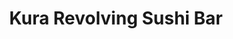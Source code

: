 ---
layout: place
title: Kura Revolving Sushi Bar
permalink: /washington/tacoma/kura-revolving-sushi-bar.html
stateAbbr: WA
stateName: Washington
cityName: Tacoma
seo:
  type: restaurant
  links: null
place_id: ChIJNwwOaTkBkVQRuerTUQ9S1BQ
photos:
  - name: >-
      places/ChIJNwwOaTkBkVQRuerTUQ9S1BQ/photos/AeeoHcJSO3yGX6AdSYPIyKLIZvges6nCta7mtDUUF3-pdKEmndLWZjejDC7_1EeLJLuZPjsesqokr9uvas81UFTkcTwrtGsgNiB5IuYwKpjV1IR0oXbEt-haCm5bwHBxLN1yVBBt53z4CAqX0BdeIlSuOYudBU_jglmp08B3SCSd_tsGwNPolZ7TARBvpFFLglSmKviNaKJbKaKx2bIQx5Efo7asESJJEmnz8DUm0lR9q9TA1CQlJVHKqD8etBzsep1PYCU3cMHZwG9YJegbOt7k4bAH5nKa7SYuwh0Tpe3nGowUDme3tVYM_GWpJrEEjVi3dSOG4cVaGM5nFeef9JdOixpI6zbgif52LHdfzeJuFNnQHQewYQCF9b5IetalRLNqaD5R9MEKcFS-MMVbzlb6pyyAZZVqJU54FXdweLrr9Qchh6bE
    widthPx: 2067
    heightPx: 1733
    authorAttributions:
      - displayName: Lesley Blair Paine
        uri: https://maps.google.com/maps/contrib/113048055045250104783
        photoUri: >-
          https://lh3.googleusercontent.com/a-/ALV-UjUqvYUKgavFzNw9naaKigVUNprQOCkhqa-cXDKvO7FE3EgRoLz8hw=s100-p-k-no-mo
    flagContentUri: >-
      https://www.google.com/local/imagery/report/?cb_client=maps_api_places.places_api&image_key=!1e10!2sCIHM0ogKEICAgIDfhLOy1QE&hl=en-US
    googleMapsUri: >-
      https://www.google.com/maps/place//data=!3m4!1e2!3m2!1sCIHM0ogKEICAgIDfhLOy1QE!2e10!4m2!3m1!1s0x54910139690e0c37:0x14d4520f51d3eab9
  - name: >-
      places/ChIJNwwOaTkBkVQRuerTUQ9S1BQ/photos/AeeoHcIbjHW62p664TemuR8KDRSk1umdSVYRKzXDf38gtiqtGWAWucPj0z2EY36EYZ-xbbQAY742hLR3sePLLc-b4RaOuYXWQRoCM5xiyrH41KuPSq0r97nTBE9V_llVnW0JJrkONYtPn1QpDsgR1RWrgAEoKlGlm4vcTI6oXyQfi2Xl8dubAU7aI2mU1zTV-6t4QDWv3unxGYSAvUXtH-RPLMjx84ILubC6WuooXCKq2us7rnm2Z8hdB6qFHBEISlEh0gtRGmLGwAo__71i53yV2SUKCxQB_I0qDT7if6wP7KU8MZqmgVoXczQmQl_wsjLYecHiNJYg2A1jc_T5B9dWS47PanqSVAPoN4fS3G8Mlw3FRw5kmOwusoU4WXkEhxUcv0dIa4MyvzyqWstnR9nGJ0W2etVAfDbNYEPULBmIPawF1w
    widthPx: 3000
    heightPx: 2700
    authorAttributions:
      - displayName: Christy Kang
        uri: https://maps.google.com/maps/contrib/117401570950787060528
        photoUri: >-
          https://lh3.googleusercontent.com/a-/ALV-UjXC92mgN9rCZ1MLubBt2nfpVgRQKxn7Q3BsBUyA5itK35cxs1o=s100-p-k-no-mo
    flagContentUri: >-
      https://www.google.com/local/imagery/report/?cb_client=maps_api_places.places_api&image_key=!1e10!2sCIHM0ogKEICAgIDnsbSBXw&hl=en-US
    googleMapsUri: >-
      https://www.google.com/maps/place//data=!3m4!1e2!3m2!1sCIHM0ogKEICAgIDnsbSBXw!2e10!4m2!3m1!1s0x54910139690e0c37:0x14d4520f51d3eab9
  - name: >-
      places/ChIJNwwOaTkBkVQRuerTUQ9S1BQ/photos/AeeoHcKKEynjJ24u5QYHmQliIT6fr5AxXIo9iqwDFEpJiYZPyxPvJb3OXD4lok3AwDqQYWCnIGCGVCEMuifIP_CAc1E-2dLgRbRa_nTKE_wwT3UcQ9YK99gs_n7QKLv12sFCe6A-dqGZjIONuC1-9J99MR_C-M8m52QlPqixjfoCOes0fcvLt8tSnU5xixU_E2x2liTz2dImkbSAnJjQqbleuD3NG_OqLPbO3yjQxFuH8NmrZqb-AnideRx_-hXOTRc6PlO4EmOIjeJZTfz4Q3WzworyQoF5Gc0YK0vt96Lr866MLPMcMBTLW9rh3dXIJwL1bm1grQ9LfxeIsEkK9sYjpumUR-P9av8M3oLqfE-RyYNFA3gtrOKo4MxruQzCWit1Ikh1sN8oNHkI_SQKMrYrkXhPTItKeDpVxRXP0Lcw44MQugse
    widthPx: 4800
    heightPx: 3600
    authorAttributions:
      - displayName: Shorty Yara
        uri: https://maps.google.com/maps/contrib/109429139680785760985
        photoUri: >-
          https://lh3.googleusercontent.com/a-/ALV-UjVaDan8OqgkmUXZT-CDtfaqIO0qi53WlbXNyGImE8PO8vExvm9F=s100-p-k-no-mo
    flagContentUri: >-
      https://www.google.com/local/imagery/report/?cb_client=maps_api_places.places_api&image_key=!1e10!2sCIHM0ogKEICAgIDv0Lz70QE&hl=en-US
    googleMapsUri: >-
      https://www.google.com/maps/place//data=!3m4!1e2!3m2!1sCIHM0ogKEICAgIDv0Lz70QE!2e10!4m2!3m1!1s0x54910139690e0c37:0x14d4520f51d3eab9
  - name: >-
      places/ChIJNwwOaTkBkVQRuerTUQ9S1BQ/photos/AeeoHcI1Sfi8v3hGZUJASdw7lGIKTZGRKFMXrH8f-5lpFQyRv0OhwrjFno-e7g3eEk8cB91z1MEnic_KL9couD2WD3pyqzai2dHqZFNCNvXwyM990FpUznvUCEwTL1R9EdOnpEz3jPlFBBowxC7DFvHxGCSuVWGigntlImkRsL4KxnN9hGAdIXvTa4OiGWYHrW7gmidosfyfWnU5WnGuqMisXa_Z6nTz4CZfzZraHYDBkzYcTkZuBsbazinazPCUPbZ0wwt_V6hq1TBrzqG4m5zkk71xXRza_Rrjujum4eNKzAfYGp4h1eGEVKWzLFJ0cEBZhJp--1pAg9e74mK2FWG8w9vN8GcOc5no_Fs7tzbyt3y9l0ao9Pq4ipbhC3HxtBz5rud2jieEcdxVvYkeCedit4pn0dklqKW_c3njGHJsdLM
    widthPx: 3000
    heightPx: 4000
    authorAttributions:
      - displayName: Crystal Clemens
        uri: https://maps.google.com/maps/contrib/117121668996703424930
        photoUri: >-
          https://lh3.googleusercontent.com/a-/ALV-UjVqIFxYV80pKxDWWFDuRpu6kggE8ITwIiugHAESiI6zheOBTPQjRw=s100-p-k-no-mo
    flagContentUri: >-
      https://www.google.com/local/imagery/report/?cb_client=maps_api_places.places_api&image_key=!1e10!2sCIHM0ogKEICAgIC3oqyJUw&hl=en-US
    googleMapsUri: >-
      https://www.google.com/maps/place//data=!3m4!1e2!3m2!1sCIHM0ogKEICAgIC3oqyJUw!2e10!4m2!3m1!1s0x54910139690e0c37:0x14d4520f51d3eab9
  - name: >-
      places/ChIJNwwOaTkBkVQRuerTUQ9S1BQ/photos/AeeoHcKMWc2P2I8ySK746q1KUeOjwsXnaBZqUdRdWXuObmw1esbnlWuG4wVuOmSPpkZ4gipDp2Nod5QEKOyrqjW2cMaHz7FnqpcDKIGDSWsNnj65p_M7ef2nAm3tyU71uizEXfe9l511mf0OUpYpo8UnJY2N_FpxkrmDjRzvSovm2p45UNmLKDH1yMsgnxvcvgaHz_3K_M0ybj3YJnGizhAD8Oo872sD81YVVljAxixqdRqmfSnxUvAyRKEq7VObMavX7v6rwq0uI1IeouDosLFoi1asDQd8WkGbYTv0UKF6TbVAGuJhqFA41-XE8f29py2fIhfLYkm3awvej3i230h1IcmDGeGRLEu-e9j8vXGGFOw8HxKvqUG9JmViXZ9hKg3dVxrKDyd5B5uZvTCVlFPR2ojsBa6KxHDaYp7msUv8AHVISA
    widthPx: 4800
    heightPx: 3600
    authorAttributions:
      - displayName: Julian The Kang
        uri: https://maps.google.com/maps/contrib/117442242545775481792
        photoUri: >-
          https://lh3.googleusercontent.com/a-/ALV-UjVqJeH00gAIWO02oj8Z0TX5tjiDMvsXRnIBzPZ5LKGCJHsvGuVM=s100-p-k-no-mo
    flagContentUri: >-
      https://www.google.com/local/imagery/report/?cb_client=maps_api_places.places_api&image_key=!1e10!2sCIHM0ogKEICAgMDI-LanIQ&hl=en-US
    googleMapsUri: >-
      https://www.google.com/maps/place//data=!3m4!1e2!3m2!1sCIHM0ogKEICAgMDI-LanIQ!2e10!4m2!3m1!1s0x54910139690e0c37:0x14d4520f51d3eab9
  - name: >-
      places/ChIJNwwOaTkBkVQRuerTUQ9S1BQ/photos/AeeoHcIdWEKfplOzrt-JegmT9WKoAVdiG9Ul18A6jldfvssRjKjdSK7KZChD0apoQKHaC-dRucDHXZqS9GGcWHwUkuHNm2ALMCYtVcUc6Swh2gqDxFDaIZe7NQtdhYdSj8XFYyQihBTNbjD73dcrjXU4CfSta55gs0NEC8VHejKh5PXyz_1sADN26EC6S2JN31fGPonoR8FQ2ijeKy2VhMq7XqC8TcWF_VE4QKPiq40AalbYbAdb9lQN6EtuqvovibXw9laK8SBgKq_gFL_zPoLPjCo0qw32bc15weZ3AMnNJiPLOYoALrcRJTWt2LKfvuCdVmAOqOSRHgFzHxyOkQcH325l9nWzM32IIq0IPEAMThIVhE7N3vE9L6LxZf79inV4jC8FeBpw8jVdqmilcviQ4de1AjdgGyDIyp9rJqljMtI
    widthPx: 3024
    heightPx: 4032
    authorAttributions:
      - displayName: Justin Wu
        uri: https://maps.google.com/maps/contrib/102682589207863051443
        photoUri: >-
          https://lh3.googleusercontent.com/a-/ALV-UjVFgsCJ1QtHhoMzvWgefM239zmuCBeY13kOtG359lWbWA1x02t7gQ=s100-p-k-no-mo
    flagContentUri: >-
      https://www.google.com/local/imagery/report/?cb_client=maps_api_places.places_api&image_key=!1e10!2sCIHM0ogKEICAgIC3ovWpCQ&hl=en-US
    googleMapsUri: >-
      https://www.google.com/maps/place//data=!3m4!1e2!3m2!1sCIHM0ogKEICAgIC3ovWpCQ!2e10!4m2!3m1!1s0x54910139690e0c37:0x14d4520f51d3eab9
  - name: >-
      places/ChIJNwwOaTkBkVQRuerTUQ9S1BQ/photos/AeeoHcKj7eWUYProCl-sZ1T2HzrTU9faaJv3X4pYkGmx59ETrMher-TBtiPZ4BgJlJGHVVTdk8_BXlMgpNx8FqfPNVZwxVW74Wnamn81hN5rqvPk6vh2Sj1ZBUm8rOJ4AsTzuPSUJy0hrjt0l7wb1dsTeVkHwIAvDTXqwT29aNO-4utjnmxmsIWVIsdmPutW5AFxi7ik8pZIgeYrjLo0P-Q0RCm8CogxGQTFpj1Oeb-PpyFiFs0O4wqRUmB3NKzMBLKfGjeaD_KfKBnGj1xPgmqU_Ly7UyXv8TIbJBa86dPlNRs48HulzZnOcFFAPggXzTIsSj3XKhjs6z0jH-Rxwl0BnZ2MfBMjIELUuHn0q7WwFKQG9Vrk5VhtOsCJD3wpqnpFXHnXA4aTbeD5BhJ-BRknhN_TmWJHJhM5bcKmn64p55Y3tFPN
    widthPx: 3024
    heightPx: 4032
    authorAttributions:
      - displayName: Trisha Ellis
        uri: https://maps.google.com/maps/contrib/103480980528314063213
        photoUri: >-
          https://lh3.googleusercontent.com/a-/ALV-UjUMmSj8wVcPqcqvCIwrDwax43F3UKD0jZv3U2arTXHueRVZjfn6VA=s100-p-k-no-mo
    flagContentUri: >-
      https://www.google.com/local/imagery/report/?cb_client=maps_api_places.places_api&image_key=!1e10!2sCIHM0ogKEICAgMCg2Z7IlAE&hl=en-US
    googleMapsUri: >-
      https://www.google.com/maps/place//data=!3m4!1e2!3m2!1sCIHM0ogKEICAgMCg2Z7IlAE!2e10!4m2!3m1!1s0x54910139690e0c37:0x14d4520f51d3eab9
  - name: >-
      places/ChIJNwwOaTkBkVQRuerTUQ9S1BQ/photos/AeeoHcIcCEwMwTezOgnUnADxZfH48__plnN5NmBP0uoD5C6thHeuHtxLrEFy94UDq71cK4mg5GyLjjQ57rc3B8cTkn4z034Vuo3O3dgFGhqGYe_iDwwfeISUXgy34C_x4NnbMCUQE55i7jMkLTJlDLf67o3a9XHzZgxtbn8DC7Nz1s3l7Japsf9dsrsmu8lHGzgjK8BgVJonoPqVgFeDGSHxlTSHQ_9PN-4h5Wz08EK9DaXGFc-_jP4RDG7an-khTLQA8sWzeEFfcIIBykIopxBDI_4zKEbcZRg9T4aYxllWPPpNSa8rYbThHIARbkloZ19RT3Em86NALXokVTZQJdozCd6Irs_qEEt53FJlR6TNjRAJWstx9Q71_6i-2Z_Z530AGXAja9N9WwgB3lKdxFoQLo7DX1RIpDGx9mBkEOL6m9YwjA
    widthPx: 3000
    heightPx: 4000
    authorAttributions:
      - displayName: Crystal Clemens
        uri: https://maps.google.com/maps/contrib/117121668996703424930
        photoUri: >-
          https://lh3.googleusercontent.com/a-/ALV-UjVqIFxYV80pKxDWWFDuRpu6kggE8ITwIiugHAESiI6zheOBTPQjRw=s100-p-k-no-mo
    flagContentUri: >-
      https://www.google.com/local/imagery/report/?cb_client=maps_api_places.places_api&image_key=!1e10!2sCIHM0ogKEICAgIC3oqyJYw&hl=en-US
    googleMapsUri: >-
      https://www.google.com/maps/place//data=!3m4!1e2!3m2!1sCIHM0ogKEICAgIC3oqyJYw!2e10!4m2!3m1!1s0x54910139690e0c37:0x14d4520f51d3eab9
  - name: >-
      places/ChIJNwwOaTkBkVQRuerTUQ9S1BQ/photos/AeeoHcI2IpatfpWy3iu-lA_uk9qoqmZB6FMQlfM4oulVAuDzlKWi81Eg6r1EM-MW5XANMYUdf4GVQtF4o3nx8Y9ktqSvhLeMleLDErci-cBcIbul5I_48GXe-DAGIrA3qSaCR2WkpvGWD_qAaDIg-UyE8L-K-74NiBYbH6EnXnaBSSuuSyJd1dx-40uVF6AUw6KAAd9mFnU5GII7hf2Do0CGP6nFsT82g6X1AMLJhiR9w0Z_qcDFDlLpf9HwiY9lPSGNxEZL_2sCw1qyMWP3Hi2ugDsEPkfGjs_2hP1RMVcE4l16qVkuDpif-oEtA3PdX_PDnf_ib8JSurd0Gc2Z-yr1Ttd-qb_VSiL7Wny4HUvX6u10vixBNW6cH_wo6UrtBTP1OExplBY_akpa_7VET9OCg38YiWBdCyF-6Lk3W1KqA4KjxRRQ
    widthPx: 3000
    heightPx: 4000
    authorAttributions:
      - displayName: Crystal Clemens
        uri: https://maps.google.com/maps/contrib/117121668996703424930
        photoUri: >-
          https://lh3.googleusercontent.com/a-/ALV-UjVqIFxYV80pKxDWWFDuRpu6kggE8ITwIiugHAESiI6zheOBTPQjRw=s100-p-k-no-mo
    flagContentUri: >-
      https://www.google.com/local/imagery/report/?cb_client=maps_api_places.places_api&image_key=!1e10!2sCIHM0ogKEICAgIC3oqyJowE&hl=en-US
    googleMapsUri: >-
      https://www.google.com/maps/place//data=!3m4!1e2!3m2!1sCIHM0ogKEICAgIC3oqyJowE!2e10!4m2!3m1!1s0x54910139690e0c37:0x14d4520f51d3eab9
  - name: >-
      places/ChIJNwwOaTkBkVQRuerTUQ9S1BQ/photos/AeeoHcJrKwD895Ou3d2ScPuAqQfFw51ihazD94FxBCTw7_dAD4SOHOOViq6QZZKHP5cqCB1hcfX9bLrxJGjHU49XrWpnnIA619kcRXo2lElDqtC7p94S3E8lJzsdPIJIsLlYx0OBLuEnwql_-6pZqhlOVyJkjIme4nApa9COPHjbM1s_-aPLlC2XjjUlctIbDqLnl6hZ4-P7wkAE1wmBH1Tgfv65s35qO7KIkWni-npgDRdC4cUl52-Y76vBb_vxLoZ9jBFwEpVfLjXzB1RYuuoWbqn-53lwkKmBvXs2enRkr-mryrVrqC0CPshySm6GhUpTNu5nKzBNSNzyVS5VkgTmzdD7A1IbEDP38GSsapPghBClTjmV9r9kM-HMLLbNB74kTZFcyRBLG5miLee4dZvtvSGDVAsxzuNnY-3-KXPeeoRAaA
    widthPx: 3494
    heightPx: 1891
    authorAttributions:
      - displayName: Hamster Nchips
        uri: https://maps.google.com/maps/contrib/111428635747429318591
        photoUri: >-
          https://lh3.googleusercontent.com/a-/ALV-UjXBgwyiBWbqRRuDX2xRnkHxeLOZmg1aEwZcEiW56goV1mu4eo3a=s100-p-k-no-mo
    flagContentUri: >-
      https://www.google.com/local/imagery/report/?cb_client=maps_api_places.places_api&image_key=!1e10!2sCIHM0ogKEICAgIDnkcyiGA&hl=en-US
    googleMapsUri: >-
      https://www.google.com/maps/place//data=!3m4!1e2!3m2!1sCIHM0ogKEICAgIDnkcyiGA!2e10!4m2!3m1!1s0x54910139690e0c37:0x14d4520f51d3eab9
address: 4502 S Steele St Suite 162A, Tacoma, WA 98409, USA
street: 4502 S Steele St Suite 162A
city: Tacoma
state: WA
zip: '98409'
country: USA
neighborhood: South Tacoma
latitude: '47.216680'
longitude: '-122.465578'
accessibility_options:
  wheelchairAccessibleParking: true
  wheelchairAccessibleEntrance: true
  wheelchairAccessibleRestroom: true
  wheelchairAccessibleSeating: true
business_status: OPERATIONAL
name: Kura Revolving Sushi Bar
google_maps_links:
  directionsUri: >-
    https://www.google.com/maps/dir//''/data=!4m7!4m6!1m1!4e2!1m2!1m1!1s0x54910139690e0c37:0x14d4520f51d3eab9!3e0
  placeUri: https://maps.google.com/?cid=1500914801572047545
  writeAReviewUri: >-
    https://www.google.com/maps/place//data=!4m3!3m2!1s0x54910139690e0c37:0x14d4520f51d3eab9!12e1
  reviewsUri: >-
    https://www.google.com/maps/place//data=!4m4!3m3!1s0x54910139690e0c37:0x14d4520f51d3eab9!9m1!1b1
  photosUri: >-
    https://www.google.com/maps/place//data=!4m3!3m2!1s0x54910139690e0c37:0x14d4520f51d3eab9!10e5
primary_type: Sushi Restaurant
opening_hours:
  regular: null
  current: null
secondary_opening_hours:
  regular:
    weekdayDescriptions: null
    type: null
  current:
    weekdayDescriptions: null
    type: null
phone: null
price_level: null
price_range: null
rating: null
rating_count: 0
website: null
description: >-
  Discover Kura Revolving Sushi Bar in Tacoma, WA$$$Kura Revolving Sushi Bar in
  Tacoma, Washington, stands out as a vibrant spot for enjoying fresh Japanese
  cuisine, featuring a unique revolving setup that brings dishes directly to
  your table. This innovative sushi restaurant offers a variety of high-quality
  options like nigiri and other favorites, enhanced by modern technology that
  adds a fun, interactive element to your meal. Accessibility features make it
  welcoming for all guests, with easy parking and entrances designed for
  everyone. Whether you're exploring top-rated sushi options in the area, it's a
  great choice for a casual yet engaging dining experience that combines
  tradition with contemporary flair.
generative_summary: >-
  Discover Kura Revolving Sushi Bar in Tacoma, WA$$$Kura Revolving Sushi Bar in
  Tacoma, Washington, stands out as a vibrant spot for enjoying fresh Japanese
  cuisine, featuring a unique revolving setup that brings dishes directly to
  your table. This innovative sushi restaurant offers a variety of high-quality
  options like nigiri and other favorites, enhanced by modern technology that
  adds a fun, interactive element to your meal. Accessibility features make it
  welcoming for all guests, with easy parking and entrances designed for
  everyone. Whether you're exploring top-rated sushi options in the area, it's a
  great choice for a casual yet engaging dining experience that combines
  tradition with contemporary flair.
generative_disclosure: Summarized by AI using the Grok-3-Mini model.
reviews: null
review_summary: >-
  Insights from Customer Reviews$$$Visitors to this sushi spot often rave about
  the fresh flavors and creative presentation of the dishes, making it a go-to
  for anyone craving quality Japanese fare. Many appreciate the efficient
  service and the entertaining robot deliveries that keep things lively and
  efficient, adding a playful twist to the meal. Folks highlight the clean,
  inviting atmosphere that makes it ideal for groups or families looking for a
  relaxed vibe. While some note that the prices lean toward the higher end, the
  overall experience is frequently described as worth it for the novelty and
  taste. In summary, it's a solid pick for those seeking enjoyable sushi places
  nearby, with a balance of fun and flavorful options that keep diners coming
  back.
review_disclosure: Summarized by AI using the Grok-3-Mini model.
parking_options: null
payment_options: null
allow_dogs: null
curbside_pickup: null
delivery: null
dine_in: null
good_for_children: null
good_for_groups: null
good_for_sports: null
live_music: null
menu_for_children: null
outdoor_seating: null
reservable: null
restroom: null
serves_beer: null
serves_breakfast: null
serves_brunch: null
serves_cocktails: null
serves_coffee: null
serves_dinner: null
serves_dessert: null
serves_lunch: null
serves_vegetarian_food: null
serves_wine: null
takeout: null
update_category: pro
places_description: null

---